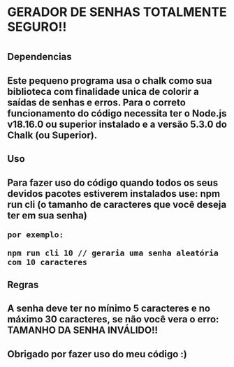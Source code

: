 <h1> GERADOR DE SENHAS TOTALMENTE SEGURO!! <h1>

<h2> Dependencias <h2>
<p>Este pequeno programa usa o chalk como sua biblioteca com finalidade unica de 
colorir a saídas de senhas e erros.
Para o correto funcionamento do código necessita ter o Node.js v18.16.0 ou superior instalado
e a versão 5.3.0 do Chalk (ou Superior).<p>

<h2> Uso <h2>

<p>Para fazer uso do código quando todos os seus devidos pacotes estiverem instalados use:
    npm run cli (o tamanho de caracteres que você deseja ter em sua senha)

    por exemplo: 

    npm run cli 10 // geraria uma senha aleatória com 10 caracteres
<p>

<h2> Regras <h2>

<p>A senha deve ter no mínimo 5 caracteres e no máximo 30 caracteres, se não você vera o erro:
    TAMANHO DA SENHA INVÁLIDO!!
<p>

<h2>Obrigado por fazer uso do meu código :)<h2>
